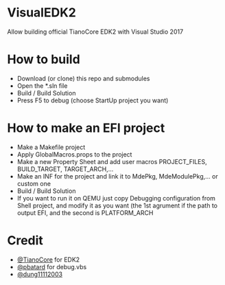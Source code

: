 # VisualEDK2
Allow building official TianoCore EDK2 with Visual Studio 2017

# How to build

* Download (or clone) this repo and submodules
* Open the *.sln file
* Build / Build Solution
* Press F5 to debug (choose StartUp project you want)

# How to make an EFI project

* Make a Makefile project
* Apply GlobalMacros.props to the project
* Make a new Property Sheet and add user macros PROJECT_FILES, BUILD_TARGET, TARGET_ARCH,...
* Make an INF for the project and link it to MdePkg, MdeModulePkg,... or custom one
* Build / Build Solution
* If you want to run it on QEMU just copy Debugging configuration from Shell project, and modify it as you want (the 1st agrument if the path to output EFI, and the second is PLATFORM_ARCH

# Credit
* [@TianoCore](https://github.com/tianocore) for EDK2
* [@pbatard](https://github.com/pbatard) for debug.vbs
* [@dung11112003](https://github.com/dung11112003)

